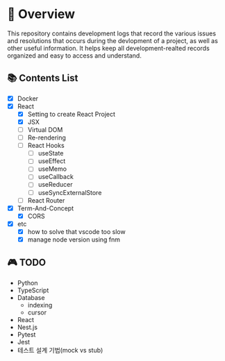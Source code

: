 # 🚀 Overview

This repository contains development logs that record the various issues and
resolutions that occurs during the devlopment of a project, as well as other
useful information. It helps keep all development-realted records organized and
easy to access and understand.

## 📚 Contents List

- [x] Docker
- [x] React
  - [x] Setting to create React Project
  - [x] JSX
  - [ ] Virtual DOM
  - [ ] Re-rendering
  - [ ] React Hooks
    - [ ] useState
    - [ ] useEffect
    - [ ] useMemo
    - [ ] useCallback
    - [ ] useReducer
    - [ ] useSyncExternalStore
  - [ ] React Router
- [x] Term-And-Concept
  - [x] CORS
- [x] etc
  - [x] how to solve that vscode too slow
  - [x] manage node version using fnm

## 🎮 TODO

- Python
- TypeScript
- Database
  - indexing
  - cursor
- React
- Nest.js
- Pytest
- Jest
- 테스트 설계 기법(mock vs stub)
